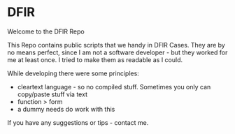 # DFIR
Welcome to the DFIR Repo

This Repo contains public scripts that we handy in DFIR Cases. 
They are by no means perfect, since I am not a software developer - but they worked for me at least once.
I tried to make them as readable as I could.

While developing there were some principles:
- cleartext language - so no compiled stuff. Sometimes you only can copy/paste stuff via text
- function > form
- a dummy needs do work with this

If you have any suggestions or tips - contact me.
